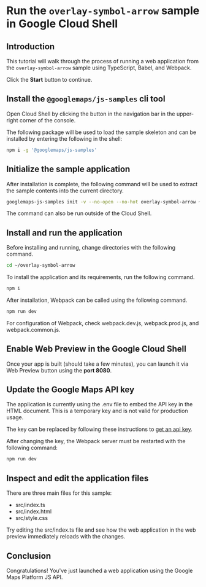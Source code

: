 # Run the `overlay-symbol-arrow` sample in Google Cloud Shell

<walkthrough-tutorial-duration duration="10"/>

## Introduction

This tutorial will walk through the process of running a web application from
the `overlay-symbol-arrow` sample using TypeScript, Babel, and Webpack.

Click the **Start** button to continue.

## Install the `@googlemaps/js-samples` cli tool

Open Cloud Shell by clicking the
<walkthrough-cloud-shell-icon></walkthrough-cloud-shell-icon> button in the
navigation bar in the upper-right corner of the console.

The following package will be used to load the sample skeleton and can be
installed by entering the following in the shell:

```bash
npm i -g '@googlemaps/js-samples'
```

## Initialize the sample application

After installation is complete, the following command will be used to extract
the sample contents into the current directory.

```bash
googlemaps-js-samples init -v --no-open --no-hot overlay-symbol-arrow ~/overlay-symbol-arrow
```

The command can also be run outside of the Cloud Shell.

## Install and run the application

Before installing and running, change directories with the following command.

```bash
cd ~/overlay-symbol-arrow
```

To install the application and its requirements, run the following command.

```bash
npm i
```

After installation, Webpack can be called using the following command.

```bash
npm run dev
```

For configuration of Webpack, check
<walkthrough-editor-open-file filePath="~/overlay-symbol-arrow/webpack.dev.js">webpack.dev.js</walkthrough-editor-open-file>,
<walkthrough-editor-open-file filePath="~/overlay-symbol-arrow/webpack.prod.js">webpack.prod.js</walkthrough-editor-open-file>,
and
<walkthrough-editor-open-file filePath="~/overlay-symbol-arrow/webpack.common.js">webpack.common.js</walkthrough-editor-open-file>.

## Enable Web Preview in the Google Cloud Shell

Once your app is built (should take a few minutes), you can launch it via
<walkthrough-spotlight-pointer target="cloudshell" spotlightId="devshell-web-preview-button">Web
Preview button</walkthrough-spotlight-pointer> using the **port 8080**.

## Update the Google Maps API key

The application is currently using the
<walkthrough-editor-open-file filePath="~/overlay-symbol-arrow/.env">.env</walkthrough-editor-open-file>
file to embed the API key in the HTML document. This is a temporary key and is
not valid for production usage.

The key can be replaced by following these instructions to
[get an api key](https://developers.google.com/maps/documentation/javascript/get-api-key).

After changing the key, the Webpack server must be restarted with the following
command:

```bash
npm run dev
```

## Inspect and edit the application files

There are three main files for this sample:

*   <walkthrough-editor-open-file filePath="~/overlay-symbol-arrow/src/index.ts">src/index.ts</walkthrough-editor-open-file>
*   <walkthrough-editor-open-file filePath="~/overlay-symbol-arrow/src/index.html">src/index.html</walkthrough-editor-open-file>
*   <walkthrough-editor-open-file filePath="~/overlay-symbol-arrow/src/style.css">src/style.css</walkthrough-editor-open-file>

Try editing the <walkthrough-editor-open-file filePath="~/overlay-symbol-arrow/src/index.ts">src/index.ts</walkthrough-editor-open-file> file and see how the web application in the web preview immediately reloads with the changes.

## Conclusion

<walkthrough-conclusion-trophy></walkthrough-conclusion-trophy>

Congratulations! You've just launched a web application using the Google Maps
Platform JS API.
